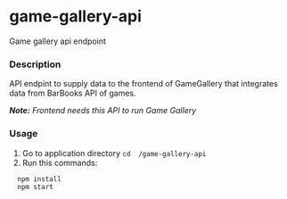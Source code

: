 # game-gallery-api
Game gallery api endpoint

### Description
API endpint to supply data to the frontend of GameGallery that integrates data from BarBooks API of games.

_**Note:** Frontend needs this API to run Game Gallery_

### Usage
1. Go to application directory ``cd  /game-gallery-api``
2. Run this commands:
```
  npm install
  npm start
```